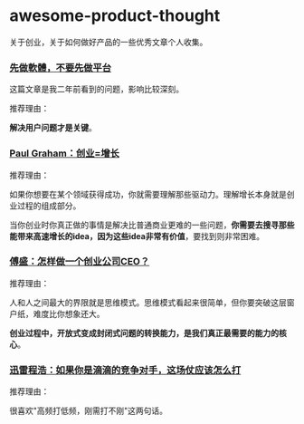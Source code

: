 awesome-product-thought
==========================

关于创业，关于如何做好产品的一些优秀文章个人收集。

### [先做軟體，不要先做平台](software-first-not-platforms.md)

这篇文章是我二年前看到的问题，影响比较深刻。  

推荐理由：

**解决用户问题才是关键**。

### [Paul Graham：创业=增长](startup-eq-growth/README.md)  

推荐理由：

如果你想要在某个领域获得成功，你就需要理解那些驱动力。理解增长本身就是创业过程的组成部分。

当你创业时你真正做的事情是解决比普通商业更难的一些问题，**你需要去搜寻那些能带来高速增长的idea，因为这些idea非常有价值**，要找到则非常困难。


### [傅盛：怎样做一个创业公司CEO？](how-to-do-a-startup-ceo/README.md)

推荐理由：

人和人之间最大的界限就是思维模式。思维模式看起来很简单，但你要突破这层窗户纸，难度比你想象还大。

**创业过程中，开放式变成封闭式问题的转换能力，是我们真正最需要的能力的核心**。


### [迅雷程浩：如果你是滴滴的竞争对手，这场仗应该怎么打](how-to-beat-didi.md)

推荐理由：

很喜欢"高频打低频，刚需打不刚"这两句话。
